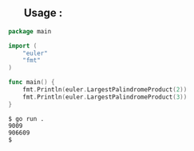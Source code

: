 <h2 style="padding-left: 60px"> Usage : </h2>

```go
    package main

    import (
        "euler"
        "fmt"
    )

    func main() {
        fmt.Println(euler.LargestPalindromeProduct(2))
        fmt.Println(euler.LargestPalindromeProduct(3))
    }
```

```console
    $ go run .
    9009
    906609
    $
```